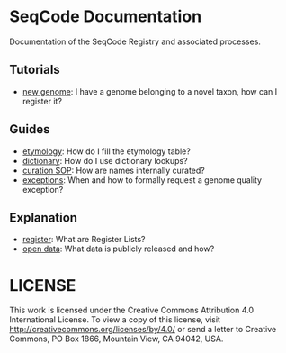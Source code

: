 # SeqCode Documentation

Documentation of the SeqCode Registry and associated processes.

## Tutorials
- [new genome](tutorial/new_genome.md): I have a genome belonging to a novel
  taxon, how can I register it?

## Guides
- [etymology](guide/etymology.md): How do I fill the etymology table?
- [dictionary](guide/dictionary.md): How do I use dictionary lookups?
- [curation SOP](guide/curation.md): How are names internally curated?
- [exceptions](guide/exceptions.md): When and how to formally request a genome
  quality exception?

## Explanation
- [register](explanation/register.md): What are Register Lists?
- [open data](explanation/open_data.md): What data is publicly released and how?

# LICENSE

This work is licensed under the Creative Commons Attribution 4.0 International
License. To view a copy of this license, visit
http://creativecommons.org/licenses/by/4.0/ or send a letter to Creative
Commons, PO Box 1866, Mountain View, CA 94042, USA.

